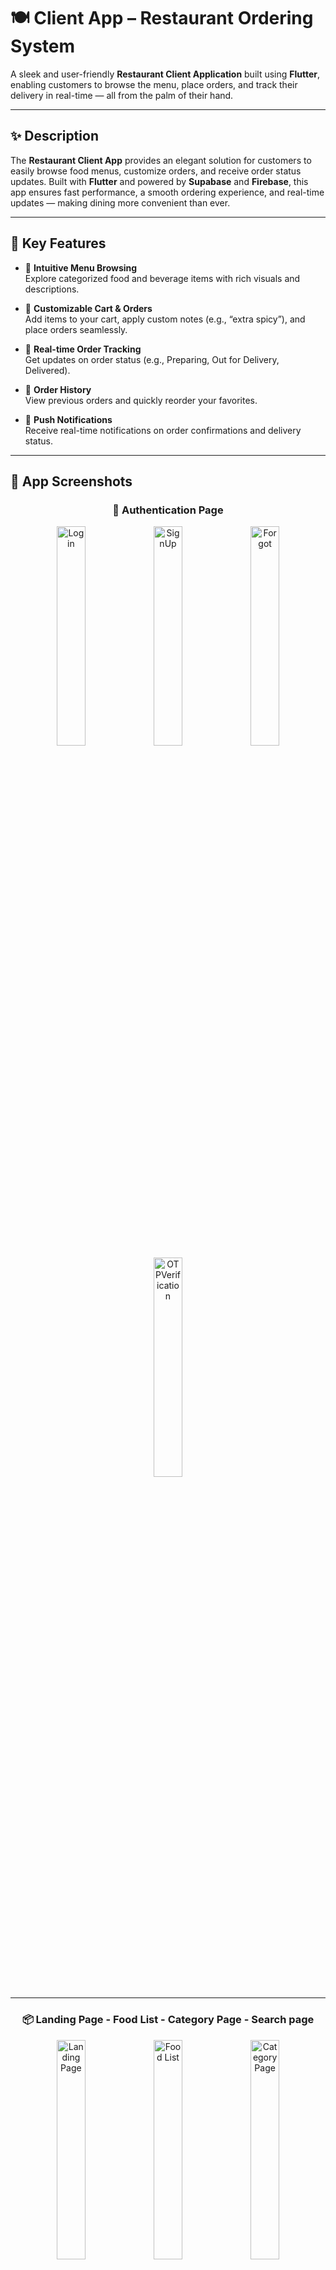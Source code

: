 # 🍽️ Client App – Restaurant Ordering System

A sleek and user-friendly **Restaurant Client Application** built using **Flutter**, enabling customers to browse the menu, place orders, and track their delivery in real-time — all from the palm of their hand.

---

## ✨ Description

The **Restaurant Client App** provides an elegant solution for customers to easily browse food menus, customize orders, and receive order status updates. Built with **Flutter** and powered by **Supabase** and **Firebase**, this app ensures fast performance, a smooth ordering experience, and real-time updates — making dining more convenient than ever.

---

## 🔑 Key Features

- 🍴 **Intuitive Menu Browsing**  
  Explore categorized food and beverage items with rich visuals and descriptions.

- 🛒 **Customizable Cart & Orders**  
  Add items to your cart, apply custom notes (e.g., “extra spicy”), and place orders seamlessly.

- 🔄 **Real-time Order Tracking**  
  Get updates on order status (e.g., Preparing, Out for Delivery, Delivered).

- 🧾 **Order History**  
  View previous orders and quickly reorder your favorites.

- 🔔 **Push Notifications**  
  Receive real-time notifications on order confirmations and delivery status.

---

## 📸 App Screenshots

<h3 align="center">🍔 Authentication Page</h3>

<p align="center">
  <img src="./screenshots/LoginPage.jpg" alt="Login" width="30%" />
  <img src="./screenshots/signuppage.jpg" alt="SignUp" width="30%" />
  <img src="./screenshots/forgotpage.jpg" alt="Forgot" width="30%" />
  <img src="./screenshots/otpverification.jpg" alt="OTPVerification" width="30%" />
</p>

---

<h3 align="center">📦 Landing Page - Food List - Category Page - Search page</h3>

<p align="center">
  <img src="./screenshots/landingpage.jpg" alt="Landing Page" width="30%" />
  <img src="./screenshots/foodlist.jpg" alt="Food List" width="30%" />
  <img src="./screenshots/categorypage.jpg" alt="Category Page" width="30%" />
  <img src="./screenshots/searchpage.jpg" alt="Search Page" width="30%" />
</p>

---

<h3 align="center">📦 About Page - Favourite Page - Cart Page - CheckOut page</h3>

<p align="center">
  <img src="./screenshots/aboutpage.jpg" alt="About Page" width="30%" />
  <img src="./screenshots/favoritepage.jpg" alt="Favourite Page" width="30%" />
  <img src="./screenshots/cartpage.jpg" alt="Cart Page" width="30%" />
  <img src="./screenshots/checkoutpage.jpg" alt="Checkout Page" width="30%" />
</p>

---

<h3 align="center">📦 User Location - Profile Page - Reviews Page - Order page</h3>

<p align="center">
  <img src="./screenshots/userlocation.jpg" alt="User Location" width="30%" />
  <img src="./screenshots/profilepage.jpg" alt="Profile Page" width="30%" />
  <img src="./screenshots/Reviews.jpg" alt="Reviews" width="30%" />
  <img src="./screenshots/orderpage.jpg" alt="Order Page" width="30%" />
</p>

---



## 🚀 Quick Features Summary

- 🔍 Browse categorized food menus  
- 🛒 Add items to cart and checkout  
- 🔁 Track orders in real-time  
- 🧾 View past orders  
- 💸 Apply promo codes and discounts  
- 🔔 Firebase Push Notifications  
- 💬 Leave ratings and reviews  
- 🧭 GPS location for delivery tracking  
- 🎯 Smooth and responsive UI  

---

## 🛠️ Tech Stack

| Layer           | Technology                   |
|-----------------|------------------------------|
| 💻 Frontend     | Flutter (Dart)               |
| 🗃️ Database     | Supabase                     |
| 🔔 Notifications| Firebase Push Notifications  |
| 🔐 Auth         | Supabase Auth                |
| 🗺️ Location     | Google Maps / Geolocation API|

---

## 🔧 Installation

> Follow these steps to run the app locally:

```bash
# 1. Clone the repository
git clone https://github.com/yourusername/restaurant-client-app.git

# 2. Navigate to the project folder
cd restaurant-client-app

# 3. Get the Flutter packages
flutter pub get

# 4. Run the app on your device/emulator
flutter run
```
---
## 📬 Contact

For feedback or questions, reach out via:

- 💼 LinkedIn: [Swen Shrestha](https://www.linkedin.com/in/swen-shrestha-a89041304/)

- 📧 Email: [shresthaswen80@gmail.com](mailto:shresthaswen80@gmail.com)

## ⭐️ Show Your Support

If you like this project, please ⭐️ it and share it with your friends!

---
gi